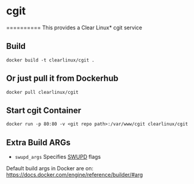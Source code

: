 # cgit
==========
This provides a Clear Linux* cgit service

Build
-----
```
docker build -t clearlinux/cgit .
```

Or just pull it from Dockerhub
---------------------------
```
docker pull clearlinux/cgit
```

Start cgit Container
-----------------------
```
docker run -p 80:80 -v <git repo path>:/var/www/cgit clearlinux/cgit
```

Extra Build ARGs
----------------
- ``swupd_args`` Specifies [SWUPD](https://github.com/clearlinux/swupd-client/blob/master/docs/swupd.1.rst#options) flags

Default build args in Docker are on: https://docs.docker.com/engine/reference/builder/#arg
